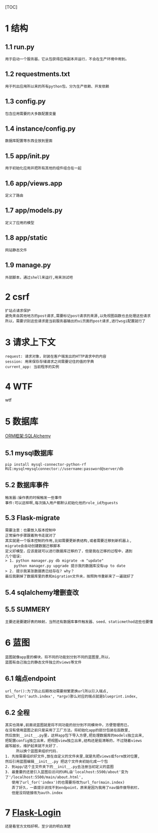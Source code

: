 [TOC]
# 1  结构
## 1.1 run.py
    用于启动一个服务器，它从包获得应用副本并运行，不会在生产环境中用到。
## 1.2 requestments.txt
    用于列出应用所以来的所有python包，分为生产依赖、开发依赖
## 1.3 config.py
    包含应用需要的大多数配置变量
## 1.4 instance/config.py
    数据库配置等东西全放到里面
## 1.5 app/__init__.py
    用于初始化应用并把所有其他的组件组合在一起
## 1.6 app/views.app
    定义了路由
## 1.7 app/models.py
    定义了应用的模型
## 1.8 app/static
    网站静态文件
## 1.9 manage.py
    外部脚本，通过shell来运行,用来测试吧


# 2  csrf
    扩站点请求保护
    避免来自其他地方的post请求,需要标记post请求的来源,以免视图函数也去处理这些请求
    所以，需要识别这些请求是当前服务器输出的ui页面的post请求,进行wsgi配置就行了

# 3  请求上下文
    request: 请求对象，封装在客户端发出的HTTP请求中的内容
    session: 用来保存存储请求之间需要记住的值的字典
    current_app: 当前程序的实例

# 4  WTF
wtf


# 5  数据库
[ORM框架:SQLAlchemy](http://docs.sqlalchemy.org/en/latest/contents.html)
## 5.1 mysql数据库
    pip install mysql-connector-python-rf
    RUI:mysql+mysqlconnector://username:password@server/db

## 5.2 数据库事件
    触发器:操作表的时候触发一些事件
    事件:可以这样啊,每次插入用户都默认初始化他的role_id为guests

## 5.3 Flask-migrate
    需要注意：也要放入版本控制中
    正常操作步骤跟着狗书走就对了
    其实就是一个版本控制的作用,比如需要更新表结构,或者需要迁移到新机器上,
    migrate会自动创建数据迁移脚本
    定义好模型，应该是就可以进行数据库迁移的了，但是我在迁移的过程中，遇到
    几个错误:
    > 1. python manager.py db migrate -m "update"
        python manager.py upgrade 提示我的数据库没有up to date
    > 2. 提示我某张数据表已经存在? why？
    最后我删掉了数据库里的表和migration文件夹，按照狗书重新来了一遍就好了

## 5.4 sqlalchemy增删查改
## 5.5 SUMMERY
    主要还是要建好表的映射，当然还有数据库事件触发器、seed、staticmethod这些也要懂

# 6  蓝图
    蓝图就像app里的模块，将不同的功能划分到不同的蓝图里,所以，
    蓝图有自己独立的静态文件独立的views等文件

## 6.1 端点endpoint
    url_for():为了防止后期改动需要频繁更换url所以引入端点,
    如url_for('auth.index', *argv)那么对应的端点就是blueprint.index,

## 6.2 全程
    其实也简单,前面说蓝图就是将不同功能的划分到不同模块中，方便管理而已，
    在没有使用蓝图之前只是采用了工厂方法，将初始化app的部分包装在函数里,
    然后放到__init__.py里，这样app包下导入方便,把处理数据库的models独立出来,
    把配置config独立出来，把视图view独立出来,结构还是挺清晰的，不过随着views
    越写越长，维护起来就不太好了.
         所以换个蓝图来组织代码.
    1. 先按需要组织好文件,放在自定义的文件夹里,就是先把views或form放对位置,
    然后引用蓝图编辑__init__.py 把这个文件夹初始化成一个包
    2. 到app/这个主文件夹下的__init__.py去注册当初定义的蓝图
    3. 最重要的还是引入蓝图后访问的URL由'localhost:5500/about'变为了'/localhost:5500/main/about.html',
       使用了url_for('index')的也需要将改为url_for(main.index)
       弄了好久，一直提示说找不到endpoint，原来是因为我用了nav插件做导航栏，
       但是没将链接改为auth.index

# 7 [Flask-Login](http://www.cnblogs.com/agmcs/p/4445428.html)
    还是看官方文档好啊，至少说的明白清楚
